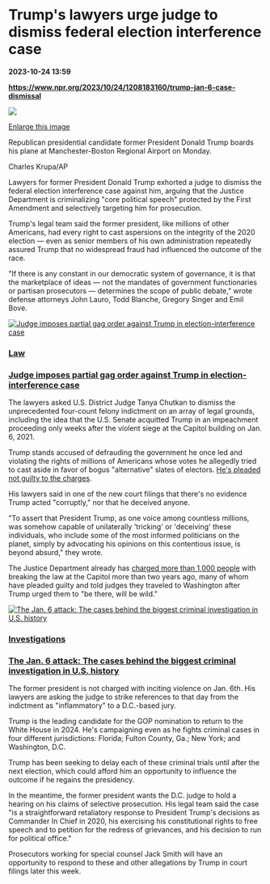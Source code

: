 # Trump's lawyers urge judge to dismiss federal election interference case

**2023-10-24 13:59**

**https://www.npr.org/2023/10/24/1208183160/trump-jan-6-case-dismissal**

 ![](https://media.npr.org/assets/img/2023/10/24/ap23296796551969_wide-d6e99e4fa299a5d80f733123f1a7f6864a3bfe75-s1100-c50.jpg) 

[Enlarge this image](https://media.npr.org/assets/img/2023/10/24/ap23296796551969_wide-d6e99e4fa299a5d80f733123f1a7f6864a3bfe75-s1200.jpg)

Republican presidential candidate former President Donald Trump boards his plane at Manchester-Boston Regional Airport on Monday.

Charles Krupa/AP

Lawyers for former President Donald Trump exhorted a judge to dismiss the federal election interference case against him, arguing that the Justice Department is criminalizing "core political speech" protected by the First Amendment and selectively targeting him for prosecution.

Trump's legal team said the former president, like millions of other Americans, had every right to cast aspersions on the integrity of the 2020 election — even as senior members of his own administration repeatedly assured Trump that no widespread fraud had influenced the outcome of the race.

"If there is any constant in our democratic system of governance, it is that the marketplace of ideas — not the mandates of government functionaries or partisan prosecutors — determines the scope of public debate," wrote defense attorneys John Lauro, Todd Blanche, Gregory Singer and Emil Bove.

[![Judge imposes partial gag order against Trump in election-interference case](https://media.npr.org/assets/img/2023/10/13/gettyimages-1719485959_sq-e8913d5e8da78ded2160d8c5489bc6ccd585258f-s100-c15.jpg)](https://www.npr.org/2023/10/16/1205769475/trump-gag-order)

### [Law](https://www.npr.org/sections/law/)

### [Judge imposes partial gag order against Trump in election-interference case](https://www.npr.org/2023/10/16/1205769475/trump-gag-order)

The lawyers asked U.S. District Judge Tanya Chutkan to dismiss the unprecedented four-count felony indictment on an array of legal grounds, including the idea that the U.S. Senate acquitted Trump in an impeachment proceeding only weeks after the violent siege at the Capitol building on Jan. 6, 2021.

Trump stands accused of defrauding the government he once led and violating the rights of millions of Americans whose votes he allegedly tried to cast aside in favor of bogus "alternative" slates of electors. [He's pleaded not guilty to the charges](https://www.npr.org/2023/08/03/1191901829/trump-indictment-arraignment-news).

His lawyers said in one of the new court filings that there's no evidence Trump acted "corruptly," nor that he deceived anyone.

"To assert that President Trump, as one voice among countless millions, was somehow capable of unilaterally 'tricking' or 'deceiving' these individuals, who include some of the most informed politicians on the planet, simply by advocating his opinions on this contentious issue, is beyond absurd," they wrote.

The Justice Department already has [charged more than 1,000 people](https://www.npr.org/2021/02/09/965472049/the-capitol-siege-the-arrested-and-their-stories) with breaking the law at the Capitol more than two years ago, many of whom have pleaded guilty and told judges they traveled to Washington after Trump urged them to "be there, will be wild."

[![The Jan. 6 attack: The cases behind the biggest criminal investigation in U.S. history](https://media.npr.org/assets/img/2021/02/10/insurrection-database_sq-862a664062122935c9e988176a2aabc684a32c9a-s100-c15.jpg)](https://www.npr.org/2021/02/09/965472049/the-capitol-siege-the-arrested-and-their-stories)

### [Investigations](https://www.npr.org/sections/investigations/)

### [The Jan. 6 attack: The cases behind the biggest criminal investigation in U.S. history](https://www.npr.org/2021/02/09/965472049/the-capitol-siege-the-arrested-and-their-stories)

The former president is not charged with inciting violence on Jan. 6th. His lawyers are asking the judge to strike references to that day from the indictment as "inflammatory" to a D.C.-based jury.

Trump is the leading candidate for the GOP nomination to return to the White House in 2024. He's campaigning even as he fights criminal cases in four different jurisdictions: Florida; Fulton County, Ga.; New York; and Washington, D.C.

Trump has been seeking to delay each of these criminal trials until after the next election, which could afford him an opportunity to influence the outcome if he regains the presidency.

In the meantime, the former president wants the D.C. judge to hold a hearing on his claims of selective prosecution. His legal team said the case "is a straightforward retaliatory response to President Trump's decisions as Commander In Chief in 2020, his exercising his constitutional rights to free speech and to petition for the redress of grievances, and his decision to run for political office."

Prosecutors working for special counsel Jack Smith will have an opportunity to respond to these and other allegations by Trump in court filings later this week.